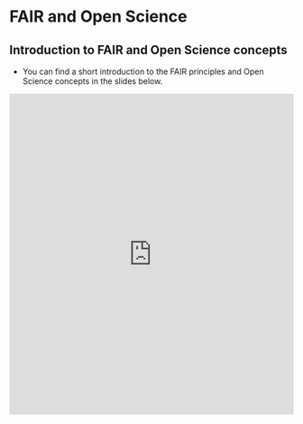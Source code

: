 # FAIR and Open Science

## Introduction to FAIR and Open Science concepts

- You can find a short introduction to the FAIR principles and Open Science concepts in the slides below.

<style>
.responsive-wrap iframe{ max-width: 100%;}
</style>
<div class="responsive-wrap">
<!-- this is the embed code provided by Google -->
  <iframe src="https://docs.google.com/presentation/d/1UwW7PlHCWKjmLgbgtSRVUArTFnLo6SW12sTKAR4rUIU/embed?start=false&loop=false&delayms=3000" frameborder="0" width="960" height="569" allowfullscreen="true" mozallowfullscreen="true" webkitallowfullscreen="true"></iframe>
<!-- Google embed ends -->
</div>


